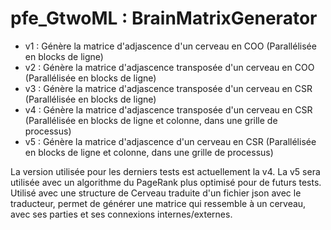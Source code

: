 # pfe_GtwoML : BrainMatrixGenerator

- v1 : Génère la matrice d'adjascence d'un cerveau en COO (Parallélisée en blocks de ligne)
- v2 : Génère la matrice d'adjascence transposée d'un cerveau en COO (Parallélisée en blocks de ligne)
- v3 : Génère la matrice d'adjascence transposée d'un cerveau en CSR (Parallélisée en blocks de ligne)
- v4 : Génère la matrice d'adjascence transposée d'un cerveau en CSR (Parallélisée en blocks de ligne et colonne, dans une grille de processus)
- v5 : Génère la matrice d'adjascence d'un cerveau en CSR (Parallélisée en blocks de ligne et colonne, dans une grille de processus)

La version utilisée pour les derniers tests est actuellement la v4. La v5 sera utilisée avec un algorithme du PageRank plus optimisé pour de futurs tests.
Utilisé avec une structure de Cerveau traduite d'un fichier json avec le traducteur, permet de générer une matrice qui ressemble à un cerveau, avec ses parties et ses connexions internes/externes.